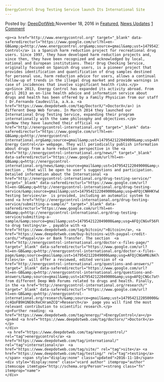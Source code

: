 ```yaml
---
EnergyControl Drug Testing Service launch Its International Site
---
```

<article class="post-listing post-16495 post type-post status-publish format-standard has-post-thumbnail hentry  tag-energycontrol tag-international tag-site tag-testing">
    <div class="post-inner">
        <span>Posted by: <a href="https://www.deepdotweb.com/author/admin/" title="">DeepDotWeb </a></span>
    <span>November 18, 2016</span>
    <span>in <a href="https://www.deepdotweb.com/category/deepdot-news/" rel="category tag">Featured</a>, <a href="https://www.deepdotweb.com/category/news-updates/" rel="category tag">News Updates</a></span>
    <span><a href="https://www.deepdotweb.com/2016/11/18/energycontrol-drug-testing-service-launch-international-site/#comments">1 Comment</a></span>
    </p>
    <div class="clear"></div>
    
    <p><a href="http://www.energycontrol.org" target="_blank" data-saferedirecturl="https://www.google.com/url?hl=en-GB&amp;q=http://www.energycontrol.org&amp;source=gmail&amp;ust=1479542122049000&amp;usg=AFQjCNHpQZal9a8317aWzzYpjG0wY34F7g">Energy Control</a> is a Spanish harm reduction project for recreational drug users. Since 1997, they have developed harm reduction projects and, since then, they have been recognized and acknowledged by local, national and European institutions. Their Drug Checking Service, originally focused on Spanish drug users, is a pioneer project that provides identification and quantification of drug samples destined for personal use, harm reduction advice for users, allows a continual follow-up of trends in the illegal drug market and provide warnings in case of incidences that involve significant health risks.</p>
    <p>Since 2013, Energy Control has expanded its activity abroad. From April 2013 an on-line health advice and information service about drugs and health has been offered by a Family Physician from our staff ( Dr.Fernando Caudevilla, a.k.a. <a href="https://www.deepdotweb.com/tag/DoctorX/">DoctorX</a>) in different Deep Web forums. In March 2014 they launched our International Drug Testing Service, expanding their program internationally with the same philosophy and objectives.</p>
    <p>Now they have launched their official <a href="http://energycontrol-international.org" target="_blank" data-saferedirecturl="https://www.google.com/url?hl=en-GB&amp;q=http://energycontrol-international.org&amp;source=gmail&amp;ust=1479542122049000&amp;usg=AFQjCNERvapro4aXZrJIX6qFIWIcGlzqtw">International Energy Control</a> webpage. They will periodically publish information about drugs from a harm reduction perspective in the <a href="http://energycontrol-international.org/news/" target="_blank" data-saferedirecturl="https://www.google.com/url?hl=en-GB&amp;q=http://energycontrol-international.org/news/&amp;source=gmail&amp;ust=1479542122049000&amp;usg=AFQjCNFr5FGxozx5_nySC75fvlfONO6UXQ">news</a> section , that will be open to user’s suggestions and participation. Detailed information about the International <a href="http://energycontrol-international.org/drug-testing-service/" target="_blank" data-saferedirecturl="https://www.google.com/url?hl=en-GB&amp;q=http://energycontrol-international.org/drug-testing-service/&amp;source=gmail&amp;ust=1479542122049000&amp;usg=AFQjCNHHKYwDaaWQaS6XRBLsGNVcSHHoQQ">Drug Testing Service</a>  is provided, including an automatic system to send <a href="http://energycontrol-international.org/drug-testing-service/submitting-a-sample/" target="_blank" data-saferedirecturl="https://www.google.com/url?hl=en-GB&amp;q=http://energycontrol-international.org/drug-testing-service/submitting-a-sample/&amp;source=gmail&amp;ust=1479542122049000&amp;usg=AFQjCNGvF56FUOCGqX1kUGX3X3B63jrh6A">samples to drug testing</a> , payable with <a href="https://www.deepdotweb.com/tag/bitcoin/">Bitcoin</a>, <a href="https://www.deepdotweb.com/buy-bitcoins-with-paypal-credit-cards/">Paypal</a> or Bank Transfer. The section  <a href="http://energycontrol-international.org/doctor-x-files-page/" target="_blank" data-saferedirecturl="https://www.google.com/url?hl=en-GB&amp;q=http://energycontrol-international.org/doctor-x-files-page/&amp;source=gmail&amp;ust=1479542122049000&amp;usg=AFQjCNGmM6iN47uTjW7bUUGSP8xAQv09Bw">DoctorX Files</a>  will offer a reviewed, edited version of <a href="http://energycontrol-international.org/questions-and-answers/" target="_blank" data-saferedirecturl="https://www.google.com/url?hl=en-GB&amp;q=http://energycontrol-international.org/questions-and-answers/&amp;source=gmail&amp;ust=1479542122049000&amp;usg=AFQjCNGc7atV8V9OqNyP0ie_NmyMrNc9uA">Question&amp;Answers</a>  from different Deep Web Forums related to drugs and health. Finally, in the <a href="http://energycontrol-international.org/research/" target="_blank" data-saferedirecturl="https://www.google.com/url?hl=en-GB&amp;q=http://energycontrol-international.org/research/&amp;source=gmail&amp;ust=1479542122050000&amp;usg=AFQjCNHEH-Cc4QoFB9H1NE0cReCHramZCQ">Research</a>  page you will find the most relevant contribution to scientific research.</p>
    <p>Further reading: <a href="https://www.deepdotweb.com/tag/energy/">EnergyControl</a></p>
    <p>And <a href="https://www.deepdotweb.com/tag/doctorx/">DoctorX</a></p>
    </div>
     <a href="https://www.deepdotweb.com/tag/energycontrol/" rel="tag">energycontrol</a> <a href="https://www.deepdotweb.com/tag/international/" rel="tag">international</a>  <a href="https://www.deepdotweb.com/tag/site/" rel="tag">site</a> <a href="https://www.deepdotweb.com/tag/testing/" rel="tag">testing</a></span> <span style="display:none" class="updated">2016-11-18</span>
    <div style="display:none" class="vcard author" itemprop="author" itemscope itemtype="http://schema.org/Person"><strong class="fn" itemprop="name">
    </div>
</article>

